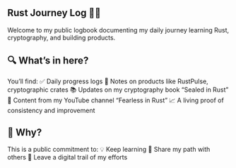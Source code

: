 ## Rust Journey Log 📓🦀

Welcome to my public logbook documenting my daily journey learning Rust, cryptography, and building products.

## 🔍 What’s in here?

You’ll find:
✅ Daily progress logs
🧪 Notes on products like RustPulse, cryptographic crates
📚 Updates on my cryptography book “Sealed in Rust”
🎥 Content from my YouTube channel “Fearless in Rust”
📈 A living proof of consistency and improvement

## 🌟 Why?

This is a public commitment to:
💡 Keep learning
🤝 Share my path with others
🧭 Leave a digital trail of my efforts

<!--
Connect with me on:
- Mastodon: [@yourhandle](https://yourinstance/@yourhandle)
- Bluesky: [your.bsky.social](https://bsky.app/profile/your.bsky.social)
-->
